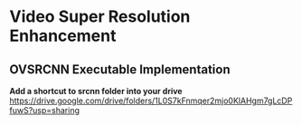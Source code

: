 # Video Super Resolution Enhancement
## OVSRCNN Executable Implementation
**Add a shortcut to srcnn folder into your drive** <br>
https://drive.google.com/drive/folders/1L0S7kFnmqer2mjo0KlAHgm7gLcDPfuwS?usp=sharing
